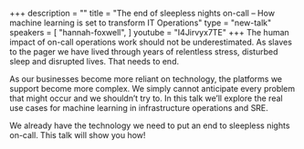 +++
description = ""
title = "The end of sleepless nights on-call – How machine learning is set to transform IT Operations"
type = "new-talk"
speakers = [
        "hannah-foxwell",
]
youtube = "I4Jirvyx7TE"
+++
The human impact of on-call operations work should not be underestimated. As slaves to the pager we have lived through years of relentless stress, disturbed sleep and disrupted lives. That needs to end.

As our businesses become more reliant on technology, the platforms we support become more complex. We simply cannot anticipate every problem that might occur and we shouldn’t try to. In this talk we’ll explore the real use cases for machine learning in infrastructure operations and SRE.

We already have the technology we need to put an end to sleepless nights on-call. This talk will show you how!